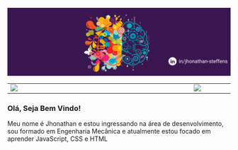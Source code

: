 
![](https://github.com/JhonathanSteffens/JhonathanSteffens/blob/master/Capa_Github.png)

<center>
<table>
    <tr>
        <td><img width="400px" align="left" src="https://github-readme-stats.vercel.app/api/top-langs/?username=JhonathanSteffens&hide=html&layout=compact&theme=buefy" /></td>
        <td><img width="495px" align="left" src="https://github-readme-stats.vercel.app/api?username=JhonathanSteffens&theme=buefy"/></td>
    </tr>   
</table>
</center>  

### Olá, Seja Bem Vindo!

Meu nome é Jhonathan e estou ingressando na área de desenvolvimento, sou formado em Engenharia Mecânica e atualmente estou focado em aprender JavaScript, CSS e HTML
<!--
**JhonathanSteffens/JhonathanSteffens** is a ✨ _special_ ✨ repository because its `README.md` (this file) appears on your GitHub profile.

Here are some ideas to get you started:

- 🔭 I’m currently working on ...
- 🌱 I’m currently learning ...
- 👯 I’m looking to collaborate on ...
- 🤔 I’m looking for help with ...
- 💬 Ask me about ...
- 📫 How to reach me: ...
- 😄 Pronouns: ...
- ⚡ Fun fact: ...
-->
